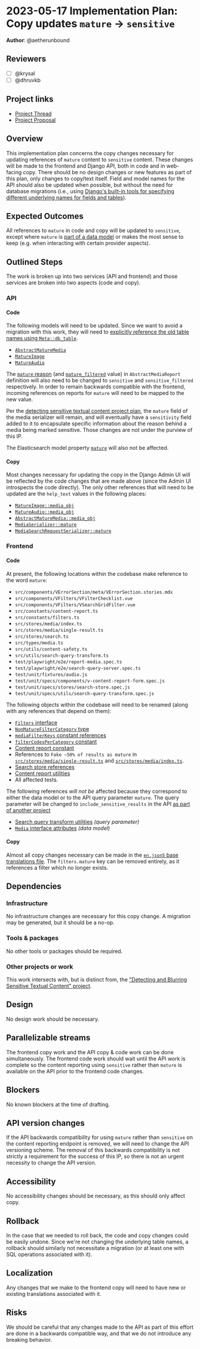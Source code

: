 # 2023-05-17 Implementation Plan: Copy updates `mature` -> `sensitive`

**Author**: @aetherunbound

<!-- See the implementation plan guide for more information: https://github.com/WordPress/openverse/tree/19791f51c063d0979112f4b9f4eeace04c8cf5ff/docs/projects#implementation-plans-status-in-rfc -->
<!-- This template is exhaustive and may include sections which aren't relevant to your project. Feel free to remove any sections which would not be useful to have. -->

## Reviewers

<!-- Choose two people at your discretion who make sense to review this based on their existing expertise. Check in to make sure folks aren't currently reviewing more than one other proposal or RFC. -->

- [ ] @krysal
- [ ] @dhruvkb

## Project links

<!-- Enumerate any references to other documents/pages, including milestones and other plans -->

- [Project Thread](https://github.com/WordPress/openverse/issues/383)
- [Project Proposal](https://docs.openverse.org/projects/proposals/trust_and_safety/content_report_moderation/20230411-project_proposal_content_report_moderation.html)

## Overview

<!-- An overview of the implementation plan, if necessary. Save any specific steps for the section(s) below. -->

This implementation plan concerns the copy changes necessary for updating
references of `mature` content to `sensitive` content. These changes will be
made to the frontend and Django API, both in code and in web-facing copy. There
should be no design changes or new features as part of this plan, only changes
to copy/text itself. Field and model names for the API should also be updated
when possible, but without the need for database migrations (i.e., using
[Django's built-in tools for specifying different underlying names for fields and tables](https://docs.djangoproject.com/en/4.2/ref/models/options/#table-names)).

## Expected Outcomes

<!-- List any succinct expected products from this implementation plan. -->

All references to `mature` in code and copy will be updated to `sensitive`,
except where `mature` is
[part of a data model](https://github.com/WordPress/openverse/blob/0f90f84d4bf856297356a918e4cc4fe42d07ffc2/ingestion_server/ingestion_server/elasticsearch_models.py#L118)
or makes the most sense to keep (e.g. when interacting with certain provider
aspects).

## Outlined Steps

<!-- Describe the implementation step necessary for completion. -->

The work is broken up into two services (API and frontend) and those services
are broken into two aspects (code and copy).

### API

#### Code

The following models will need to be updated. Since we want to avoid a migration
with this work, they will need to
[explicitly reference the old table names using `Meta::db_table`](https://docs.djangoproject.com/en/4.2/ref/models/options/#table-names).

- [`AbstractMatureMedia`](https://github.com/WordPress/openverse/blob/2041c5df1e9d5d1f9f37e7c177f2e70f61ea5dba/api/api/models/media.py#L334-L333)
- [`MatureImage`](https://github.com/WordPress/openverse/blob/2041c5df1e9d5d1f9f37e7c177f2e70f61ea5dba/api/api/models/image.py#L83)
- [`MatureAudio`](https://github.com/WordPress/openverse/blob/2041c5df1e9d5d1f9f37e7c177f2e70f61ea5dba/api/api/models/audio.py#L263)

The
[`mature` reason](https://github.com/WordPress/openverse/blob/2041c5df1e9d5d1f9f37e7c177f2e70f61ea5dba/api/api/models/media.py#L22-L21)
(and
[`mature_filtered`](https://github.com/WordPress/openverse/blob/2041c5df1e9d5d1f9f37e7c177f2e70f61ea5dba/api/api/models/media.py#L18-L17)
value) in `AbstractMediaReport` definition will also need to be changed to
`sensitive` and `sensitive_filtered` respectively. In order to remain backwards
compatible with the frontend, incoming references on reports for `mature` will
need to be mapped to the new value.

Per the
[detecting sensitive textual content project plan](https://docs.openverse.org/projects/proposals/trust_and_safety/detecting_sensitive_textual_content/20230309-project_proposal_detecting_sensitive_textual_content.html#designation-of-results-with-sensitive-terms),
the `mature` field of the media serializer will remain, and will eventually have
a `sensitivity` field added to it to encapsulate specific information about the
reason behind a media being marked sensitive. Those changes are not under the
purview of this IP.

The Elasticsearch model property
[`mature`](https://github.com/WordPress/openverse/blob/2041c5df1e9d5d1f9f37e7c177f2e70f61ea5dba/ingestion_server/ingestion_server/elasticsearch_models.py#L118)
will also not be affected.

#### Copy

Most changes necessary for updating the copy in the Django Admin UI will be
reflected by the code changes that are made above (since the Admin UI
introspects the code directly). The only other references that will need to be
updated are the `help_text` values in the following places:

- [`MatureImage::media_obj`](https://github.com/WordPress/openverse/blob/098925afa90b26881b4b4d3e2baffa69049692c0/api/api/models/image.py#L102)
- [`MatureAudio::media_obj`](https://github.com/WordPress/openverse/blob/098925afa90b26881b4b4d3e2baffa69049692c0/api/api/models/audio.py#L282)
- [`AbstractMatureMedia::media_obj`](https://github.com/WordPress/openverse/blob/2041c5df1e9d5d1f9f37e7c177f2e70f61ea5dba/api/api/models/media.py#L356)
- [`MediaSerializer::mature`](https://github.com/WordPress/openverse/blob/2041c5df1e9d5d1f9f37e7c177f2e70f61ea5dba/api/api/serializers/media_serializers.py#L433)
- [`MediaSearchRequestSerializer::mature`](https://github.com/WordPress/openverse/blob/2041c5df1e9d5d1f9f37e7c177f2e70f61ea5dba/api/api/serializers/media_serializers.py#L122)

### Frontend

#### Code

At present, the following locations within the codebase make reference to the
word `mature`:

- `src/components/VErrorSection/meta/VErrorSection.stories.mdx`
- `src/components/VFilters/VFilterChecklist.vue`
- `src/components/VFilters/VSearchGridFilter.vue`
- `src/constants/content-report.ts`
- `src/constants/filters.ts`
- `src/stores/media/index.ts`
- `src/stores/media/single-result.ts`
- `src/stores/search.ts`
- `src/types/media.ts`
- `src/utils/content-safety.ts`
- `src/utils/search-query-transform.ts`
- `test/playwright/e2e/report-media.spec.ts`
- `test/playwright/e2e/search-query-server.spec.ts`
- `test/unit/fixtures/audio.js`
- `test/unit/specs/components/v-content-report-form.spec.js`
- `test/unit/specs/stores/search-store.spec.js`
- `test/unit/specs/utils/search-query-transform.spec.js`

The following objects within the codebase will need to be renamed (along with
any references that depend on them):

- [`Filters` interface](https://github.com/WordPress/openverse/blob/f676e57e2dbe9e92f568d413ade83ce6c2f38f9b/frontend/src/constants/filters.ts#L28)
- [`NonMatureFilterCategory` type](https://github.com/WordPress/openverse/blob/f676e57e2dbe9e92f568d413ade83ce6c2f38f9b/frontend/src/constants/filters.ts#L31)
- [`mediaFilterKeys` constant references](https://github.com/WordPress/openverse/blob/f676e57e2dbe9e92f568d413ade83ce6c2f38f9b/frontend/src/constants/filters.ts#L37)
- [`filterCodesPerCategory` constant](https://github.com/WordPress/openverse/blob/f676e57e2dbe9e92f568d413ade83ce6c2f38f9b/frontend/src/constants/filters.ts#L86)
- [Content report constant](https://github.com/WordPress/openverse/blob/6baeb6b41430a586d4ed6c6976b7bae8ba1167fa/frontend/src/constants/content-report.ts#L2)
- References to `Fake ~50% of results as mature` in
  [`src/stores/media/single-result.ts`](https://github.com/WordPress/openverse/blob/74da3d852a45c514c0159038c86164a26d70504b/frontend/src/stores/media/single-result.ts#L122)
  and
  [`src/stores/media/index.ts`](https://github.com/WordPress/openverse/blob/74da3d852a45c514c0159038c86164a26d70504b/frontend/src/stores/media/index.ts#L432).
- [Search store references](https://github.com/WordPress/openverse/blob/92ea64c6d4ac1801785eadf99a3782628eadad06/frontend/src/stores/search.ts)
- [Content report utilities](https://github.com/WordPress/openverse/blob/74da3d852a45c514c0159038c86164a26d70504b/frontend/src/utils/content-safety.ts#L10-L23)
- All affected tests.

The following references _will not be_ affected because they correspond to
either the data model or to the API query parameter `mature`. The query
parameter will be changed to `include_sensitive_results` in the API
[as part of another project](https://docs.openverse.org/projects/proposals/trust_and_safety/detecting_sensitive_textual_content/20230309-project_proposal_detecting_sensitive_textual_content.html#filtering)

- [Search query transform utilities](https://github.com/WordPress/openverse/blob/92ea64c6d4ac1801785eadf99a3782628eadad06/frontend/src/utils/search-query-transform.ts#L31)
  _(query parameter)_
- [`Media` interface attributes](https://github.com/WordPress/openverse/blob/930a2ec4583d53e2f17e7aa397dc9b3b32cc8ebb/frontend/src/types/media.ts#L48)
  _(data model)_

#### Copy

Almost all copy changes necessary can be made in the
[`en.json5` base translations file](https://github.com/WordPress/openverse/blob/2041c5df1e9d5d1f9f37e7c177f2e70f61ea5dba/frontend/src/locales/scripts/en.json5#L1-L0).
The `filters.mature` key can be removed entirely, as it references a filter
which no longer exists.

## Dependencies

### Infrastructure

<!-- Describe any infrastructure that will need to be provisioned or modified. In particular, identify associated potential cost changes. -->

No infrastructure changes are necessary for this copy change. A migration may be
generated, but it should be a no-op.

### Tools & packages

<!-- Describe any tools or packages which this work might be dependent on. If multiple options are available, try to list as many as are reasonable with your own recommendation. -->

No other tools or packages should be required.

### Other projects or work

<!-- Note any projects this plan is dependent on. -->

This work intersects with, but is distinct from, the
["Detecting and Blurring Sensitive Textual Content" project](https://docs.openverse.org/projects/proposals/trust_and_safety/detecting_sensitive_textual_content/index.html).

## Design

<!-- Note any design requirements for this plan. -->

No design work should be necessary.

## Parallelizable streams

<!-- What, if any, work within this plan can be parallelized? -->

The frontend copy work and the API copy & code work can be done simultaneously.
The frontend code work should wait until the API work is complete so the content
reporting using `sensitive` rather than `mature` is available on the API prior
to the frontend code changes.

## Blockers

<!-- What hard blockers exist which might prevent further work on this project? -->

No known blockers at the time of drafting.

## API version changes

<!-- Explore or mention any changes to the API versioning scheme. -->

If the API backwards compatibility for using `mature` rather than `sensitive` on
the content reporting endpoint is removed, we will need to change the API
versioning scheme. The removal of this backwards compatibility is not strictly a
requirement for the success of this IP, so there is not an urgent necessity to
change the API version.

## Accessibility

<!-- Are there specific accessibility concerns relevant to this plan? Do you expect new UI elements that would need particular care to ensure they're implemented in an accessible way? Consider also low-spec device and slow internet accessibility, if relevant. -->

No accessibility changes should be necessary, as this should only affect copy.

## Rollback

<!-- How do we roll back this solution in the event of failure? Are there any steps that can not easily be rolled back? -->

In the case that we needed to roll back, the code and copy changes could be
easily undone. Since we're not changing the underlying table names, a rollback
should similarly not necessitate a migration (or at least one with SQL
operations associated with it).

## Localization

<!-- Any translation or regional requirements? Any differing legal requirements based on user location? -->

Any changes that we make to the frontend copy will need to have new or existing
translations associated with it.

## Risks

<!-- What risks are we taking with this solution? Are there risks that once taken can’t be undone?-->

We should be careful that any changes made to the API as part of this effort are
done in a backwards compatible way, and that we do not introduce any breaking
behavior.
